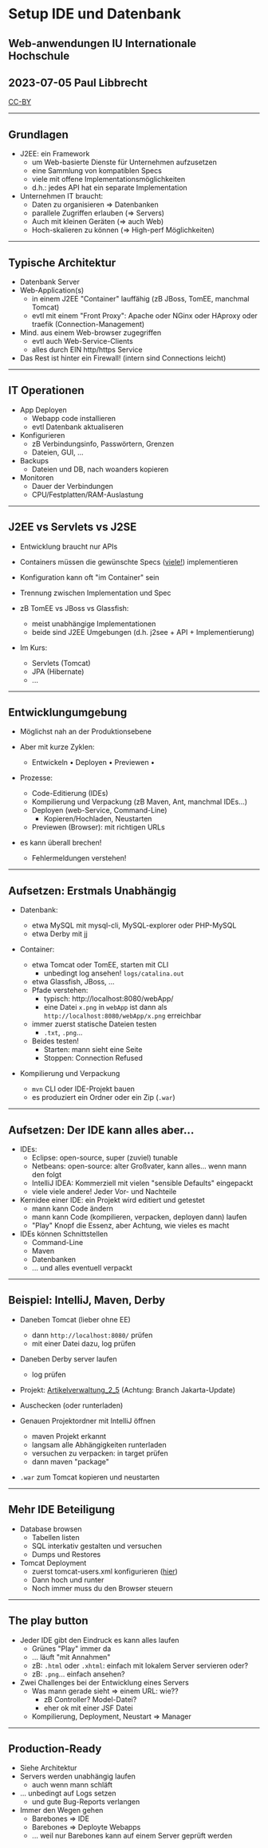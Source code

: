 # Setup IDE und Datenbank

## Web-anwendungen IU Internationale Hochschule
## 2023-07-05 Paul Libbrecht
[CC-BY](https://creativecommons.org/licenses/by/4.0/)

--- 

## Grundlagen

* J2EE: ein Framework
	* um Web-basierte Dienste für Unternehmen aufzusetzen
	* eine Sammlung von kompatiblen Specs
	* viele mit offene Implementationsmöglichkeiten
	* d.h.: jedes API hat ein separate Implementation
* Unternehmen IT braucht:
	* Daten zu organisieren => Datenbanken
	* parallele Zugriffen erlauben (=> Servers)
	* Auch mit kleinen Geräten (=> auch Web)
	* Hoch-skalieren zu können (=> High-perf Möglichkeiten)

---
## Typische Architektur

* Datenbank Server
* Web-Application(s)
	* in einem J2EE "Container" lauffähig (zB JBoss, TomEE, manchmal Tomcat)
	* evtl mit einem "Front Proxy": Apache oder NGinx oder HAproxy oder traefik (Connection-Management)
* Mind. aus einem Web-browser zugegriffen
	* evtl auch Web-Service-Clients
	* alles durch EIN http/https Service
* Das Rest ist hinter ein Firewall! (intern sind Connections leicht)
---

## IT Operationen
* App Deployen
	* Webapp code installieren
	* evtl Datenbank aktualiseren
* Konfigurieren
	* zB Verbindungsinfo, Passwörtern, Grenzen
	* Dateien, GUI, ...
* Backups
	* Dateien und DB, nach woanders kopieren
* Monitoren
	* Dauer der Verbindungen
	* CPU/Festplatten/RAM-Auslastung
---

## J2EE vs Servlets vs J2SE 

* Entwicklung braucht nur APIs
* Containers müssen die gewünschte Specs ([viele!](https://jakarta.ee/specifications/)) implementieren
* Konfiguration kann oft "im Container" sein
* Trennung zwischen Implementation und Spec

* zB TomEE vs JBoss vs Glassfish:
	* meist unabhängige Implementationen
	* beide sind J2EE Umgebungen (d.h. j2see + API + Implementierung)

* Im Kurs: 
	* Servlets (Tomcat)
	* JPA (Hibernate)
	* ...



---

## Entwicklungumgebung

* Möglichst nah an der Produktionsebene
* Aber mit kurze Zyklen:
	* Entwickeln • Deployen • Previewen •
* Prozesse:
	* Code-Editierung (IDEs)
	* Kompilierung und Verpackung (zB Maven, Ant, manchmal IDEs...)
	* Deployen (web-Service, Command-Line)
		* Kopieren/Hochladen, Neustarten
	* Previewen (Browser): mit richtigen URLs

* es kann überall brechen!
	* Fehlermeldungen verstehen!

---

## Aufsetzen: Erstmals Unabhängig

* Datenbank:
	* etwa MySQL mit mysql-cli, MySQL-explorer oder PHP-MySQL
	* etwa Derby mit [jj](https://db.apache.org/derby/docs/10.16/getstart/index.html)

* Container:
	* etwa Tomcat oder TomEE, starten mit CLI
		* unbedingt log ansehen! `logs/catalina.out`
	* etwa Glassfish, JBoss, ...
	* Pfade verstehen:
		* typisch: http://localhost:8080/webApp/
		* eine Datei `x.png` in `webApp` ist dann als `http://localhost:8080/webApp/x.png` erreichbar
	* immer zuerst statische Dateien testen
		* `.txt`, `.png`...
	* Beides testen!
		* Starten: mann sieht eine Seite
		* Stoppen: Connection Refused

* Kompilierung und Verpackung
	* `mvn` CLI oder IDE-Projekt bauen
	* es produziert ein Ordner oder ein Zip (`.war`) 


- - -

## Aufsetzen: Der IDE kann alles aber...

* IDEs:
	* Eclipse: open-source, super (zuviel) tunable
	* Netbeans: open-source: alter Großvater, kann alles... wenn mann den folgt
	* IntelliJ IDEA: Kommerziell mit vielen "sensible Defaults" eingepackt
	* viele viele andere! Jeder Vor- und Nachteile
* Kernidee einer IDE: ein Projekt wird editiert und getestet
	* mann kann Code ändern
	* mann kann Code (kompilieren, verpacken, deployen dann) laufen
	* "Play" Knopf die Essenz, aber Achtung, wie vieles es macht
* IDEs können Schnittstellen
	* Command-Line
	* Maven
	* Datenbanken
	* ... und alles eventuell verpackt

---

## Beispiel: IntelliJ, Maven, Derby

* Daneben Tomcat (lieber ohne EE)
	* dann `http://localhost:8080/` prüfen
	* mit einer Datei dazu, log prüfen
* Daneben Derby server laufen
	* log prüfen

* Projekt: [Artikelverwaltung_2_5](https://github.com/IUBH-Webanwendungen/IPWA-Beispielprojekte/tree/jakarta-update/ipwa02_projekte_netbeans/Artikelverwaltung_2_5) (Achtung: Branch Jakarta-Update)
* Auschecken (oder runterladen)
* Genauen Projektordner mit IntelliJ öffnen
	* maven Projekt erkannt
	* langsam alle Abhängigkeiten runterladen
	* versuchen zu verpacken: in target prüfen
	* dann maven "package"
* `.war` zum Tomcat kopieren und neustarten

- - - 

## Mehr IDE Beteiligung
* Database browsen
	* Tabellen listen
	* SQL interkativ gestalten und versuchen
	* Dumps und Restores
* Tomcat Deployment
	* zuerst tomcat-users.xml konfigurieren ([hier](https://tomcat.apache.org/tomcat-10.1-doc/manager-howto.html#Configuring_Manager_Application_Access))
	* Dann hoch und runter
	* Noch immer muss du den Browser steuern
---
## The play button

* Jeder IDE gibt den Eindruck es kann alles laufen
	* Grünes "Play" immer da
	* ... läuft "mit Annahmen"
	* zB: `.html` oder `.xhtml`: einfach mit lokalem Server servieren oder?
	* zB: `.png`... einfach ansehen?
* Zwei Challenges bei der Entwicklung eines Servers
	* Was mann gerade sieht => einem URL: wie??
		* zB Controller? Model-Datei?
		* eher ok mit einer JSF Datei
	* Kompilierung, Deployment, Neustart => Manager

- - -
## Production-Ready
* Siehe Architektur
* Servers werden unabhängig laufen
	* auch wenn mann schläft
* ... unbedingt auf Logs setzen
	* und gute Bug-Reports verlangen
* Immer den Wegen gehen
	* Barebones => IDE
	* Barebones => Deployte Webapps
	* ... weil nur Barebones kann auf einem Server geprüft werden